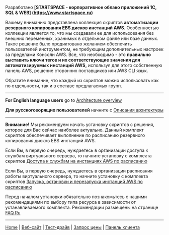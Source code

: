 Разработано   **[STARTSPACE - корпоративное облако приложений 1С, SQL & WEB] (https://www.startspace.ru)**

Вашему вниманию представлена коллекция скриптов **автоматизации резервного копирования EBS дисков инстанций AWS**. Особенностью коллекции является то, что мы создавали ее для использования без внешних переменных, хранимых в отдельном файле или базе данных. Такое решение было продиктовано желанием обеспечить пользователей инструментом, не требующим дополнительных настроек за пределами Консоли AWS. Все, что необходимо - это **правильно выставить ключи тегов и их соответствующие значения для автоматизируемых инстанций AWS,** используя для этого собственную панель AWS, решение сторонних поставщиков или AWS CLI язык.

Обратите внимание, что каждый из скриптов можно использовать как по отдельности, так и в составе предлагаемых групп.

***

**For English language users** go to [Architecture overview]()

**Для русскоговорящих пользователей** начните с [Описания архитектуры]() 

***

**Внимание!** Мы рекомендуем начать установку скриптов с решения, которое для Вас сейчас наиболее актуально. Данный комплект скриптов обеспечивает выполнение по расписанию резервного копирования дисков EBS инстанций AWS.

Если Вы, в первую очередь, нуждаетесь в организации доступа к службам виртуального сервера, то начните установку с комплекта скриптов [Доступа к службам на инстанциях AWS по расписанию](https://github.com/STARTSPACE/aws-access-to-ec2-by-timetable)

Если Вы, в первую очередь, нуждаетесь в организации расписания работы виртуального сервера, то начните установку с комплекта скриптов [Запуска, остановки и перезапуска инстанций AWS по расписанию](https://github.com/STARTSPACE/aws-ec2-start-stop-reboot-by-timetable)

Перед началом установки обязательно познакомьтесь с нашими рекомендациями по выбору типа ресурса в зависимости от устанавливаемого комплекта. Рекомендации размещены на странице [FAQ Ru](https://github.com/STARTSPACE/aws-access-to-ec2-by-timetable/wiki/FAQ-Ru)

***

[Home](https://github.com/STARTSPACE/aws-ec2-start-stop-reboot-by-timetable/wiki) | [Веб-сайт](https://www.startspace.ru/) | [Тест-драйв](https://www.startspace.ru/zakaz) | [Запрос цены](https://cp.startspace.ru/cart.php?a=view) | [Панель клиента](https://cp.startspace.ru/index.php)
